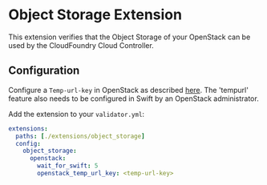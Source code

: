 # Object Storage Extension

This extension verifies that the Object Storage of your OpenStack can be used by the CloudFoundry Cloud Controller.

## Configuration

Configure a `Temp-url-key` in OpenStack as described [here](https://docs.openstack.org/swift/latest/api/temporary_url_middleware.html#secret-keys).
The 'tempurl' feature also needs to be configured in Swift by an OpenStack administrator.

Add the extension to your `validator.yml`:

```yaml
extensions:
  paths: [./extensions/object_storage]
  config:
    object_storage:
      openstack:
        wait_for_swift: 5
        openstack_temp_url_key: <temp-url-key>
```

